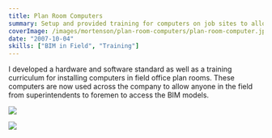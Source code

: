 ```yaml
---
title: Plan Room Computers
summary: Setup and provided training for computers on job sites to allow field staff to access BIM models
coverImage: /images/mortenson/plan-room-computers/plan-room-computer.jpg
date: "2007-10-04"
skills: ["BIM in Field", "Training"]
---
```


I developed a hardware and software standard as well as a training curriculum for installing computers in field office plan rooms. These computers are now used across the company to allow anyone in the field from superintendents to foremen to access the BIM models.

![](/images/mortenson/plan-room-computers/slide0038_image013.jpg)

![](/images/mortenson/plan-room-computers/slide0038_image011.jpg)
